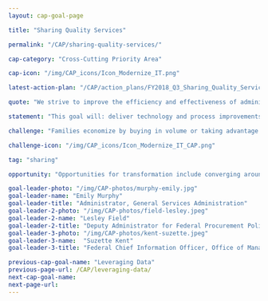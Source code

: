 ```yaml
---
layout: cap-goal-page

title: "Sharing Quality Services"

permalink: "/CAP/sharing-quality-services/"

cap-category: "Cross-Cutting Priority Area"

cap-icon: "/img/CAP_icons/Icon_Modernize_IT.png"

latest-action-plan: "/CAP/action_plans/FY2018_Q3_Sharing_Quality_Services.pdf"

quote: "We strive to improve the efficiency and effectiveness of administrative services across government."

statement: "This goal will: deliver technology and process improvements that will improve citizen services, such as faster hiring so more border security officers can be hired and in place faster and expedited payments to small businesses so the economy can continue to grow and thrive; and simpler grants application processes so more grant resources are directed to results rather than duplicative compliance actions; reduce taxpayer costs by closing the gap between the Federal Government’s performance in administrative services and industry best in class; and shift time, effort, and funding currently spent on administrative services to core missions in support of American citizens."

challenge: "Families economize by buying in volume or taking advantage of the sharing economy such as car or vacation rental sharing. Businesses, non-profits, and state governments have reduced costs and workload by streamlining administrative activities such as human resource transactions, financial management, grants management, contracts, and information technology support to reduce costs and increase efficiency. The Federal Government needs to do the same. For example, the Federal Government outspends the private sector when creating tax-filing paperwork (W-2s). Industry has used technology and innovation to reduce the cost to around $80 while Government still spends an average of $120. We need to close this gap."

challenge-icon: "/img/CAP_icons/Icon_Modernize_IT_CAP.png"

tag: "sharing"

opportunity: "Opportunities for transformation include converging around common standards for administrative activities to reduce “unique” requirements and duplicate contracts and:"

goal-leader-photo: "/img/CAP-photos/murphy-emily.jpg"
goal-leader-name: "Emily Murphy"
goal-leader-title: "Administrator, General Services Administration"
goal-leader-2-photo: "/img/CAP-photos/field-lesley.jpeg"
goal-leader-2-name: "Lesley Field"
goal-leader-2-title: "Deputy Administrator for Federal Procurement Policy and Shared Services Policy Officer, Office of Management and Budget"
goal-leader-3-photo: "/img/CAP-photos/kent-suzette.jpeg"
goal-leader-3-name:  "Suzette Kent"
goal-leader-3-title: "Federal Chief Information Officer, Office of Management and Budget"

previous-cap-goal-name: "Leveraging Data"
previous-page-url: /CAP/leveraging-data/
next-cap-goal-name:
next-page-url:
---  
```

